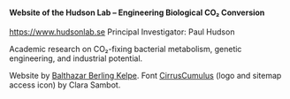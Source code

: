 #### Website of the Hudson Lab – Engineering Biological CO₂ Conversion

https://www.hudsonlab.se
Principal Investigator: Paul Hudson

Academic research on CO₂-fixing bacterial metabolism, genetic engineering, and industrial potential.

Website by [Balthazar Berling Kelpe](https://github.com/balthazarbk).
Font [CirrusCumulus](https://gitlab.com/Clarasambot/cirruscumulus) (logo and sitemap access icon) by Clara Sambot.